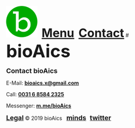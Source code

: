<head>
<link rel="apple-touch-icon" sizes="180x180" href="/apple-touch-icon.png">
<link rel="icon" type="image/png" sizes="32x32" href="/favicon-32x32.png">
<link rel="icon" type="image/png" sizes="16x16" href="/favicon-16x16.png">
<link rel="manifest" href="/site.webmanifest">
  
<!-- Global site tag (gtag.js) - Google Analytics -->
<script async src="https://www.googletagmanager.com/gtag/js?id=UA-147147534-1"></script>
<script>
  window.dataLayer = window.dataLayer || [];
  function gtag(){dataLayer.push(arguments);}
  gtag('js', new Date());
  gtag('config', 'UA-147147534-1');
</script>
</head>
<a href="https://bioaics.github.io"><img width="85px" src="/bioAics.svg"></a> &nbsp; <strong><font size="6"><a href="https://bioaics.github.io/menu">Menu</a></font></strong> &nbsp; <strong><font size="6"><a href="https://bioaics.github.io/contact">Contact</a></font></strong>
# <strong><font size="7">bioAics</font></strong>
<p><strong><font size="4">Contact bioAics</font></strong></p>
<p>E-Mail: <strong><a href="bioaics.x@gmail.com">bioaics.x@gmail.com</a></strong></p>
<p>Call: <strong><a href="tel:+31685842325">0031 6 8584 2325</a></strong></p>
Messenger: <strong><a href="https://m.me/bioAics">m.me/bioAics</a></strong>

<script charset="utf-8" type="text/javascript" src="//js.hsforms.net/forms/shell.js"></script>
<script>
  hbspt.forms.create({
	portalId: "6348461",
	formId: "478be260-a451-4fa8-8df7-ad2b8b571bf5"
});
</script>

<strong><font size="4"><a href="https://bioaics.github.io/legal">Legal</a></font></strong> © 2019 bioAics &nbsp; <strong><font size="4"><a href="https://www.minds.com/bioaics" target="_blank">minds</a></font> &nbsp; <font size="4"><a href="https://twitter.com/bioAics" target="_blank">twitter</a></font></strong>
